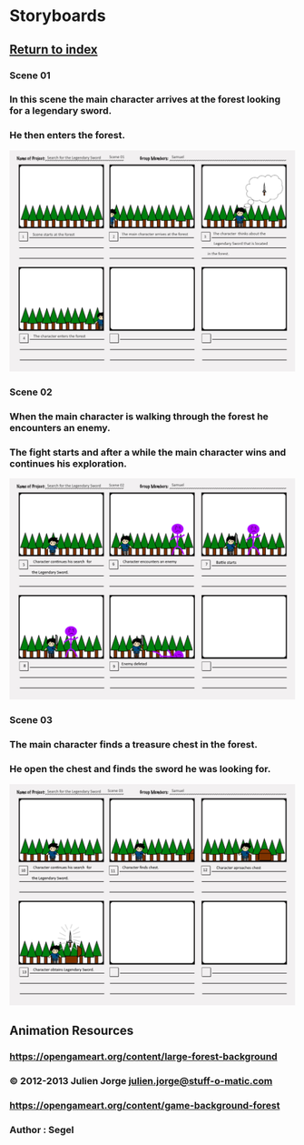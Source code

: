 # Storyboards

## <a href="../index">Return to index</a>

### Scene 01
### In this scene the main character arrives at the forest looking for a legendary sword.
### He then enters the forest.
<img src="img/Storyboard_Scene_01.png" alt="">

### Scene 02
### When the main character is walking through the forest he encounters an enemy.
### The fight starts and after a while the main character wins and continues his exploration.
<img src="img/Storyboard_Scene_02.png" alt="">

### Scene 03
### The main character finds a treasure chest in the forest.
### He open the chest and finds the sword he was looking for.
<img src="img/Storyboard_Scene_03.png" alt="">

## Animation Resources

### https://opengameart.org/content/large-forest-background
### © 2012-2013 Julien Jorge <julien.jorge@stuff-o-matic.com>

### https://opengameart.org/content/game-background-forest
### Author : Segel